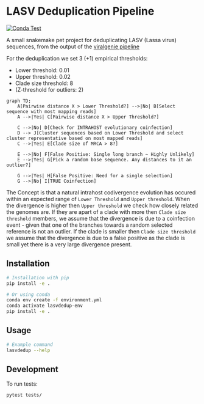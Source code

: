# LASV Deduplication Pipeline

[![Conda Test](https://github.com/Joon-Klaps/lasvdedup/actions/workflows/conda-test.yml/badge.svg)](https://github.com/Joon-Klaps/lasvdedup/actions/workflows/conda-test.yml?query=workflow%3AConda)

A small snakemake pet project for deduplicating LASV (Lassa virus) sequences, from the output of the [viralgenie pipeline](https://github.com/Joon-Klaps/viralgenie)

For the deduplication we set 3 (+1) empirical thresholds:
- Lower threshold: 0.01
- Upper threshold: 0.02
- Clade size threshold: 8
- (Z-threshold for outliers: 2)

```mermaid
graph TD;
    A[Pairwise distance X > Lower Threshold?] -->|No| B[Select sequence with most mapping reads]
    A -->|Yes| C[Pairwise distance X > Upper Threshold?]

    C -->|No| D[Check for INTRAHOST evolutionary coinfection]
    D --> J[Cluster sequences based on Lower Threshold and select cluster representative based on most mapped reads]
    C -->|Yes| E[Clade size of MRCA > 8?]

    E -->|No| F[False Positive: Single long branch ~ Highly Unlikely]
    E -->|Yes| G[Pick a random base sequence. Any distances to it an outlier?]

    G -->|Yes| H[False Positive: Need for a single selection]
    G -->|No| I[TRUE Coinfection]
```

The Concept is that a natural intrahost codivergence evolution has occured within an expected range of `Lower Threshold` and `Upper threshold`. When the divergence is higher then `Upper threshold` we check how closely related the genomes are. If they are apart of a clade with more then `Clade size threshold` members, we assume that the divergence is due to a coinfection event - given that one of the branches towards a random selected reference is not an outlier. If the clade is smaller then `Clade size threshold` we assume that the divergence is due to a false positive as the clade is small yet there is a very large divergence present.


## Installation

```bash
# Installation with pip
pip install -e .

# Or using conda
conda env create -f environment.yml
conda activate lasvdedup-env
pip install -e .
```

## Usage

```bash
# Example command
lasvdedup --help
```

## Development

To run tests:

```bash
pytest tests/
```

